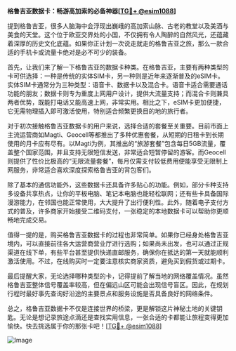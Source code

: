 **格鲁吉亚数据卡：畅游高加索的必备神器[[TG💪+ @esim1088](https://t.me/s/esim1088)]**

提到格鲁吉亚，很多人脑海中会浮现出巍峨的高加索山脉、古老的教堂以及美酒与美食的天堂。这个位于欧亚交界处的小国，不仅拥有令人陶醉的自然风光，还蕴藏着深厚的历史文化底蕴。如果你正计划一次说走就走的格鲁吉亚之旅，那么一款合适的手机卡或流量卡绝对是必不可少的装备。

首先，让我们来了解一下格鲁吉亚的数据卡种类。在格鲁吉亚，主要有两种类型的卡可供选择：一种是传统的实体SIM卡，另一种则是近年来逐渐普及的eSIM卡。实体SIM卡通常分为三种类型：语音卡、数据卡以及混合卡。语音卡适合需要通话功能的朋友；数据卡则专为重度上网用户设计，提供大流量支持；而混合卡则兼具两者优势，既能打电话又能高速上网，非常实用。相比之下，eSIM卡更加便捷，它无需物理插入即可激活使用，特别适合频繁更换目的地的旅行者。

对于初次接触格鲁吉亚数据卡的用户来说，选择合适的套餐至关重要。目前市面上主流运营商如Magti、Geocell等都推出了多种优惠套餐，从短期的日租卡到长期使用的月卡应有尽有。以Magti为例，其推出的“旅游套餐”包含每日5GB流量，覆盖整个国家范围，并且支持无限短信发送，非常适合短暂停留的游客。而Geocell则提供了性价比极高的“无限流量套餐”，每月仅需支付较低费用便能享受无限制上网服务，非常适合喜欢深度探索格鲁吉亚的背包客们。

除了基本的通信功能外，这些数据卡还具备许多贴心的功能。例如，部分卡种支持多设备共享热点，让你的平板电脑、笔记本电脑也能轻松联网；还有些卡具备国际漫游能力，在邻国也能正常使用，大大提升了出行便利性。此外，随着电子支付方式的普及，许多商家开始接受二维码支付，一张稳定的本地数据卡可以帮助你更顺畅地完成交易。

值得一提的是，购买格鲁吉亚数据卡的过程也非常简单。如果你已经身处格鲁吉亚境内，可以直接前往各大运营商营业厅进行选购；如果尚未出发，也可以通过正规渠道在线下单，有些平台甚至提供快递直邮服务，确保你在抵达的第一天就能顺利激活使用。不过，在线购买时一定要注意核实商家资质，避免买到假货或过期卡。

最后提醒大家，无论选择哪种类型的卡，记得提前了解当地的网络覆盖情况。虽然格鲁吉亚整体信号覆盖率较高，但在偏远山区可能会出现信号盲区。因此，在规划行程时最好事先查询好沿途的主要景点和服务设施是否具备良好的网络条件。

总之，格鲁吉亚数据卡不仅是连接世界的桥梁，更是解锁这片神秘土地的关键钥匙。无论是想记录旅途点滴还是查找实用信息，一张合适的卡都能让旅程变得更加愉快。快去挑选属于你的那张卡吧！[[TG💪+ @esim1088](https://t.me/s/esim1088)]  

![Image](https://i.postimg.cc/4NQfJmqS/Snipaste-2025-05-13-00-14-12.png)